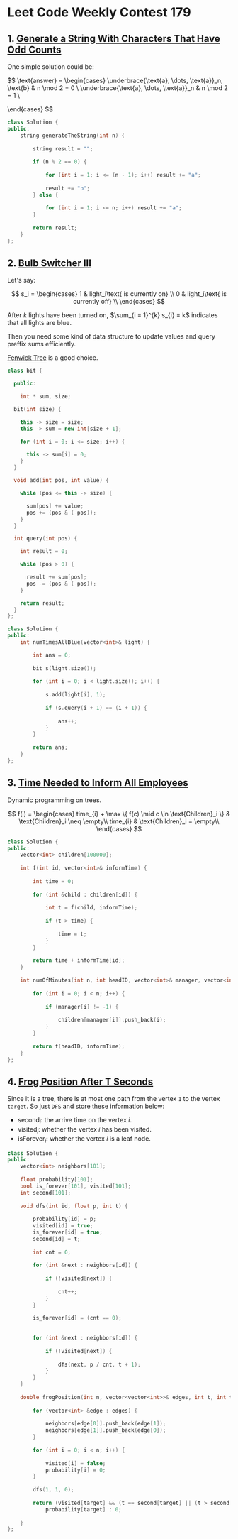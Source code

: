 # Leet Code Weekly Contest 179

## 1. [Generate a String With Characters That Have Odd Counts](https://leetcode.com/contest/weekly-contest-179/problems/generate-a-string-with-characters-that-have-odd-counts/)

One simple solution could be:

$$
\text{answer} = \begin{cases}
\underbrace{\text{a}, \dots, \text{a}}_n, \text{b} & n \mod 2 = 0 \\
\underbrace{\text{a}, \dots, \text{a}}_n & n \mod 2 = 1 \\

\end{cases}
$$

```c++
class Solution {
public:
    string generateTheString(int n) {
        
        string result = "";
        
        if (n % 2 == 0) {
            
            for (int i = 1; i <= (n - 1); i++) result += "a";
            
            result += "b";
        } else {
            
            for (int i = 1; i <= n; i++) result += "a";
        }
        
        return result;
    }
};
```

## 2. [Bulb Switcher III](https://leetcode.com/contest/weekly-contest-179/problems/bulb-switcher-iii/)

Let's say:

$$
s_i =
  \begin{cases}
    1 & light_i\text{ is currently on} \\
    0 & light_i\text{ is currently off} \\
  \end{cases}
$$

After $k$ lights have been turned on, $\sum_{i = 1}^{k} s_{i} = k$ indicates
that all lights are blue.

Then you need some kind of data structure to update values and query preffix
sums efficiently.

[Fenwick Tree](#/post/algorithms/fenwick-tree) is a good choice.

```c++
class bit {

  public:

    int * sum, size;

  bit(int size) {

    this -> size = size;
    this -> sum = new int[size + 1];

    for (int i = 0; i <= size; i++) {

      this -> sum[i] = 0;
    }
  }

  void add(int pos, int value) {

    while (pos <= this -> size) {

      sum[pos] += value;
      pos += (pos & (-pos));
    }
  }

  int query(int pos) {

    int result = 0;

    while (pos > 0) {

      result += sum[pos];
      pos -= (pos & (-pos));
    }

    return result;
  }
};

class Solution {
public:
    int numTimesAllBlue(vector<int>& light) {

        int ans = 0;
        
        bit s(light.size());
        
        for (int i = 0; i < light.size(); i++) {
            
            s.add(light[i], 1);
            
            if (s.query(i + 1) == (i + 1)) {
                
                ans++;
            }
        }
        
        return ans;
    }
};
```

## 3. [Time Needed to Inform All Employees](https://leetcode.com/contest/weekly-contest-179/problems/time-needed-to-inform-all-employees/)

Dynamic programming on trees.

$$
f(i) =
	\begin{cases}
		time_{i} + \max \{ f(c) \mid c \in \text{Children}_i \} & \text{Children}_i \neq \empty\\
		time_{i} & \text{Children}_i = \empty\\
	\end{cases}
$$

```c++
class Solution {
public:
    vector<int> children[100000];
    
    int f(int id, vector<int>& informTime) {
        
        int time = 0;
        
        for (int &child : children[id]) {
            
            int t = f(child, informTime);
            
            if (t > time) {
                
                time = t;
            }
        }
        
        return time + informTime[id];
    }
    
    int numOfMinutes(int n, int headID, vector<int>& manager, vector<int>& informTime) {
        
        for (int i = 0; i < n; i++) {
            
            if (manager[i] != -1) {
                
                children[manager[i]].push_back(i);
            }
        }
        
        return f(headID, informTime);
    }
};
```

## 4. [Frog Position After T Seconds](https://leetcode.com/contest/weekly-contest-179/problems/frog-position-after-t-seconds/)

Since it is a tree, there is at most one path from the vertex `1` to the vertex
`target`. So just `DFS` and store these information below:

* $\text{second}_i$: the arrive time on the vertex $i$.
* $\text{visited}_i$: whether the vertex $i$ has been visited.
* $\text{isForever}_i$: whether the vertex $i$ is a leaf node.

```c++
class Solution {
public:
    vector<int> neighbors[101];
    
    float probability[101];
    bool is_forever[101], visited[101];
    int second[101];
    
    void dfs(int id, float p, int t) {
        
        probability[id] = p;
        visited[id] = true;
        is_forever[id] = true;
        second[id] = t;
        
        int cnt = 0;
        
        for (int &next : neighbors[id]) {
            
            if (!visited[next]) {
                
                cnt++;
            }
        }
        
        is_forever[id] = (cnt == 0);
        
        
        for (int &next : neighbors[id]) {
            
            if (!visited[next]) {
                
                dfs(next, p / cnt, t + 1);
            }
        }
    }
    
    double frogPosition(int n, vector<vector<int>>& edges, int t, int target) {
        
        for (vector<int> &edge : edges) {
            
            neighbors[edge[0]].push_back(edge[1]);
            neighbors[edge[1]].push_back(edge[0]);
        }
        
        for (int i = 0; i < n; i++) {
            
            visited[i] = false;
            probability[i] = 0;
        }
        
        dfs(1, 1, 0);
        
        return (visited[target] && (t == second[target] || (t > second[target] && is_forever[target]))) ?
            probability[target] : 0;
        
    }
};
```
